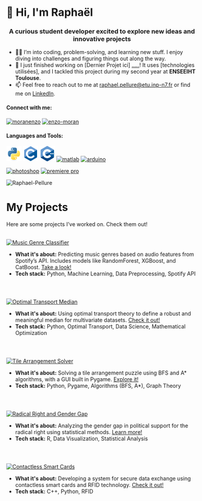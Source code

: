 
<!-- TITLE -->
<h1 align="left">👋 Hi, I'm Raphaël</h1>

<!-- SUBTITLE -->
<h3 align="center">A curious student developer excited to explore new ideas and innovative projects</h3>

<ul>
  <li>👨‍💻 I’m into coding, problem-solving, and learning new stuff. I enjoy diving into challenges and figuring things out along the way.</li>
  <li>🚀 I just finished working on [Dernier Projet ici]
    <a href="https://github.com/moranenzo/PY-Music-Genre-Classifier">.....</a>! It uses [technologies utilisées], and I tackled this project during my second year at <strong>ENSEEIHT Toulouse</strong>.
  </li>
  <li>📫 Feel free to reach out to me at <a href="mailto:raphael.pellure@etu.inp-n7.fr">raphael.pellure@etu.inp-n7.fr</a> or find me on 
    <a href="https://www.linkedin.com/in/raphaël-pellure">LinkedIn</a>.
  </li>
</ul>

<!-- CONTACT -->
<h4 align="left">Connect with me:</h4>
<p align="left">
<a href="https://www.linkedin.com/in/moranenzo/" target="blank"><img align="center" src="https://img.icons8.com/?size=512&id=13930&format=png" alt="moranenzo" height="50" width="50" /></a>
<a href="mailto:enzo.moran@ensae.fr" target="blank"><img align="center" src="https://cdn-icons-png.flaticon.com/128/10505/10505896.png" alt="enzo-moran" height="40" width="40" /></a>
</p>

<!-- TOOLS -->
<h4 align="left">Languages and Tools:</h4>
<p align="left">
  
  <a href="https://www.python.org/" target="_blank" rel="noreferrer"><img src="https://raw.githubusercontent.com/devicons/devicon/master/icons/python/python-original.svg" alt="python" width="40" height="40"/></a>
  <a href="https://fr.wikipedia.org/wiki/C_(langage)" target="_blank" rel="noreferrer"><img src="https://raw.githubusercontent.com/devicons/devicon/master/icons/c/c-original.svg" alt="C Logo" width="40" height="40"></a>
  <a href="https://fr.wikipedia.org/wiki/C%2B%2B" target="_blank" rel="noreferrer"><img src="https://raw.githubusercontent.com/devicons/devicon/master/icons/cplusplus/cplusplus-original.svg" alt="cplusplus" width="40" height="40"/></a>
  <a href="https://www.mathworks.com/products/matlab.html" target="_blank" rel="noreferrer"><img src="https://upload.wikimedia.org/wikipedia/commons/2/21/Matlab_Logo.png" alt="matlab" width="40" height="40"/></a>
  <a href="https://www.arduino.cc/" target="_blank" rel="noreferrer"><img src="https://cdn.worldvectorlogo.com/logos/arduino-1.svg" alt="arduino" width="40" height="40"/></a>
</p>

<p align="left">
  <a href="https://www.adobe.com/fr/products/photoshop.html" target="_blank" rel="noreferrer"><img src="https://upload.wikimedia.org/wikipedia/commons/thumb/a/af/Adobe_Photoshop_CC_icon.svg/512px-Adobe_Photoshop_CC_icon.svg.png" alt="photoshop" width="40" height="40"/></a>
  <a href="https://www.adobe.com/fr/products/premiere.html" target="_blank" rel="noreferrer"><img src="https://upload.wikimedia.org/wikipedia/commons/4/40/Adobe_Premiere_Pro_CC_icon.svg" alt="premiere pro" width="40" height="40"/></a>
</p>


<!-- GITHUB STATS -->
<p>
  <img align="left" src="https://nirzak-streak-stats.vercel.app/?user=Raphael-Pellure&theme=dark" alt="Raphael-Pellure" />
</p>
<br clear="both" />


<!-- PROJECTS -->
<h1 align="left">My Projects</h1>

<p>Here are some projects I’ve worked on. Check them out!</p>

</br>

<div style="margin-bottom: 40px;">
  <a href="https://github.com/moranenzo/PY-Music-Genre-Classifier">
    <img src="social_previews/social_preview_mgc.png" alt="Music Genre Classifier" height="150"></a>
  <ul>
      <li><strong>What it's about:</strong> Predicting music genres based on audio features from Spotify’s API. Includes models like RandomForest, XGBoost, and CatBoost. 
      <a href="https://github.com/moranenzo/PY-Music-Genre-Classifier" target="_blank">Take a look!</a></li>
      <li><strong>Tech stack:</strong> Python, Machine Learning, Data Preprocessing, Spotify API</li>
  </ul>
</div>

</br>

<div style="margin-bottom: 40px;">
  <a href="https://github.com/moranenzo/PY-Optimal-Transport-Median">
    <img src="social_previews/social_preview_otm.png" alt="Optimal Transport Median" height="150"></a>
  <ul>
      <li><strong>What it's about:</strong> Using optimal transport theory to define a robust and meaningful median for multivariate datasets. 
      <a href="https://github.com/moranenzo/PY-Optimal-Transport-Median" target="_blank">Check it out!</a></li>
      <li><strong>Tech stack:</strong> Python, Optimal Transport, Data Science, Mathematical Optimization</li>
  </ul>
</div>

</br>

<div style="margin-bottom: 40px;">
  <a href="https://github.com/moranenzo/PY-Tile-Arrangement-Solver">
    <img src="social_previews/social_preview_tas.png" alt="Tile Arrangement Solver" height="150"></a>
  <ul>
      <li><strong>What it's about:</strong> Solving a tile arrangement puzzle using BFS and A* algorithms, with a GUI built in Pygame. 
      <a href="https://github.com/moranenzo/PY-Tile-Arrangement-Solver" target="_blank">Explore it!</a></li>
      <li><strong>Tech stack:</strong> Python, Pygame, Algorithms (BFS, A*), Graph Theory</li>
  </ul>
</div>

</br>

<div style="margin-bottom: 40px;">
  <a href="https://github.com/moranenzo/SAS-Radical-Right-Gender-Gap">
    <img src="social_previews/social_preview_rrgg.png" alt="Radical Right and Gender Gap" height="150"></a>
  <ul>
      <li><strong>What it's about:</strong> Analyzing the gender gap in political support for the radical right using statistical methods. 
      <a href="https://github.com/moranenzo/SAS-Radical-Right-Gender-Gap" target="_blank">Learn more!</a></li>
      <li><strong>Tech stack:</strong> R, Data Visualization, Statistical Analysis</li>
  </ul>
</div>

</br>

<div style="margin-bottom: 40px;">
  <a href="https://github.com/moranenzo/TIPE-Contactless-Smart-Cards">
    <img src="social_previews/social_preview_rfid.png" alt="Contactless Smart Cards" height="150"></a>
  <ul>
      <li><strong>What it's about:</strong> Developing a system for secure data exchange using contactless smart cards and RFID technology.
      <a href="https://github.com/moranenzo/TIPE-Contactless-Smart-Cards" target="_blank">Check it out!</a></li>
      <li><strong>Tech stack:</strong> C++, Python, RFID</li>
  </ul>
</div>
